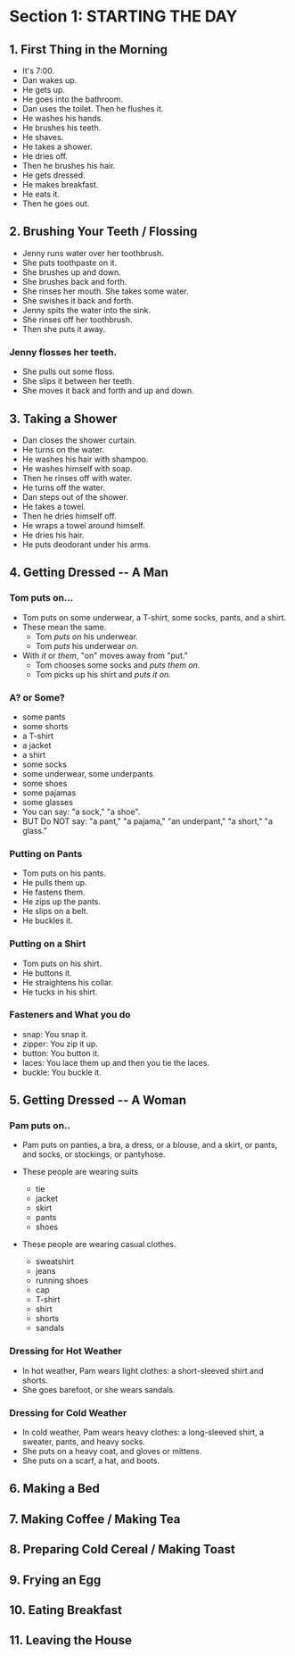 # Section 1: STARTING THE DAY

## 1. First Thing in the Morning

- It's 7:00.
- Dan wakes up.
- He gets up.
- He goes into the bathroom.
- Dan uses the toilet. Then he flushes it.
- He washes his hands.
- He brushes his teeth.
- He shaves.
- He takes a shower.
- He dries off.
- Then he brushes his hair.
- He gets dressed.
- He makes breakfast.
- He eats it.
- Then he goes out.

## 2. Brushing Your Teeth / Flossing

- Jenny runs water over her toothbrush.
- She puts toothpaste on it.
- She brushes up and down.
- She brushes back and forth.
- She rinses her mouth. She takes some water.
- She swishes it back and forth.
- Jenny spits the water into the sink.
- She rinses off her toothbrush.
- Then she puts it away.

### Jenny flosses her teeth.
- She pulls out some floss.
- She slips it between her teeth.
- She moves it back and forth and up and down.

## 3. Taking a Shower

- Dan closes the shower curtain.
- He turns on the water.
- He washes his hair with shampoo.
- He washes himself with soap.
- Then he rinses off with water.
- He turns off the water.
- Dan steps out of the shower.
- He takes a towel.
- Then he dries himself off.
- He wraps a towel around himself.
- He dries his hair.
- He puts deodorant under his arms.

## 4. Getting Dressed -- A Man

### Tom puts on...

- Tom puts on some underwear, a T-shirt, some socks, pants, and a shirt.
- These mean the same.
  - Tom _puts on_ his underwear.
  - Tom _puts_ his underwear _on._
- With _it_ or _them_, "on" moves away from "put."
  - Tom chooses some socks and _puts them on._
  - Tom picks up his shirt and _puts it on._

### A? or Some?

- some pants
- some shorts
- a T-shirt
- a jacket
- a shirt
- some socks
- some underwear, some underpants
- some shoes
- some pajamas
- some glasses
- You can say: "a sock," "a shoe".
- BUT Do NOT say: "a pant," "a pajama," "an underpant," "a short," "a glass."

### Putting on Pants

- Tom puts on his pants.
- He pulls them up.
- He fastens them.
- He zips up the pants.
- He slips on a belt.
- He buckles it.

### Putting on a Shirt

- Tom puts on his shirt.
- He buttons it.
- He straightens his collar.
- He tucks in his shirt.

### Fasteners and What you do

- snap: You snap it.
- zipper: You zip it up.
- button: You button it.
- laces: You lace them up and then you tie the laces.
- buckle: You buckle it.

## 5. Getting Dressed -- A Woman

### Pam puts on..

- Pam puts on panties, a bra, a dress, or a blouse, and a skirt, or pants, and socks, or stockings, or pantyhose.

- These people are wearing suits
  - tie
  - jacket
  - skirt
  - pants
  - shoes

- These people are wearing casual clothes.
  - sweatshirt
  - jeans
  - running shoes
  - cap
  - T-shirt
  - shirt
  - shorts
  - sandals

### Dressing for Hot Weather

- In hot weather, Pam wears light clothes: a short-sleeved shirt and shorts.
- She goes barefoot, or she wears sandals.

### Dressing for Cold Weather

- In cold weather, Pam wears heavy clothes: a long-sleeved shirt, a sweater, pants, and heavy socks.
- She puts on a heavy coat, and gloves or mittens.
- She puts on a scarf, a hat, and boots.

## 6. Making a Bed
## 7. Making Coffee / Making Tea
## 8. Preparing Cold Cereal / Making Toast
## 9. Frying an Egg
## 10. Eating Breakfast
## 11. Leaving the House

